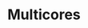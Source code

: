 ---
title: Multicores
defn: |-
    Parallel computers&mdash;computers with multiple processing units&mdash;are ubiquitous. Handheld, laptop, desktop, and cloud machines are all
    multicore computers, or simply, multicores, containing multiple processing "cores."  Each processing core is a
    full-fledged processor that can directly access any location in a common shared memory.
---